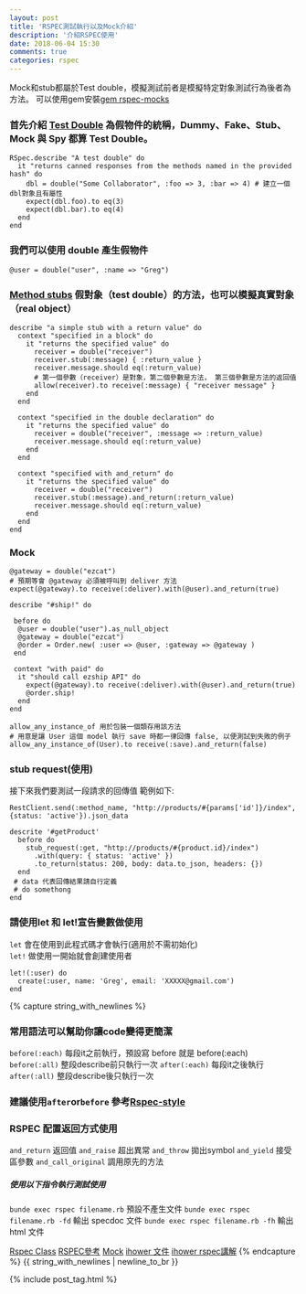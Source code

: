 ```yaml
---
layout: post
title: 'RSPEC測試執行以及Mock介紹'
description: '介紹RSPEC使用'
date: 2018-06-04 15:30
comments: true
categories: rspec
---
```

Mock和stub都屬於Test double，模擬測試前者是模擬特定對象測試行為後者為方法。
可以使用gem安裝[gem rspec-mocks](https://github.com/rspec/rspec-mocks)
### 首先介紹 [Test Double](https://relishapp.com/rspec/rspec-mocks/v/3-6/docs/basics/test-doubles) 為假物件的統稱，Dummy、Fake、Stub、Mock 與 Spy 都算 Test Double。
```
RSpec.describe "A test double" do
  it "returns canned responses from the methods named in the provided hash" do
    dbl = double("Some Collaborator", :foo => 3, :bar => 4) # 建立一個dbl對象且有屬性
    expect(dbl.foo).to eq(3)
    expect(dbl.bar).to eq(4)
  end
end
```
### 我們可以使⽤ double 產⽣假物件
`@user = double("user", :name => "Greg")`
### [Method stubs](https://relishapp.com/rspec/rspec-mocks/v/2-4/docs/method-stubs) 假對象（test double）的方法，也可以模擬真實對象（real object）
```
describe "a simple stub with a return value" do
  context "specified in a block" do
    it "returns the specified value" do
      receiver = double("receiver")
      receiver.stub(:message) { :return_value }
      receiver.message.should eq(:return_value)
      # 第一個參數（receiver）是對象，第二個參數是方法， 第三個參數是方法的返回值
      allow(receiver).to receive(:message) { "receiver message" }
    end
  end

  context "specified in the double declaration" do
    it "returns the specified value" do
      receiver = double("receiver", :message => :return_value)
      receiver.message.should eq(:return_value)
    end
  end

  context "specified with and_return" do
    it "returns the specified value" do
      receiver = double("receiver")
      receiver.stub(:message).and_return(:return_value)
      receiver.message.should eq(:return_value)
    end
  end
end
```
### Mock
``` rspec
@gateway = double("ezcat")
# 預期等會 @gateway 必須被呼叫到 deliver ⽅法
expect(@gateway).to receive(:deliver).with(@user).and_return(true)

describe "#ship!" do

 before do
  @user = double("user").as_null_object
  @gateway = double("ezcat")
  @order = Order.new( :user => @user, :gateway => @gateway )
 end

 context "with paid" do
  it "should call ezship API" do
    expect(@gateway).to receive(:deliver).with(@user).and_return(true)
    @order.ship!
  end
end

allow_any_instance_of 用於包裝一個類存用該方法
# 用意是讓 User 這個 model 執行 save 時都一律回傳 false, 以便測試到失敗的例子
allow_any_instance_of(User).to receive(:save).and_return(false)
```
### stub request(使用)
接下來我們要測試一段請求的回傳值
範例如下:
```
RestClient.send(:method_name, "http://products/#{params['id']}/index", {status: 'active'}).json_data

descrite '#getProduct'
  before do
    stub_request(:get, "http://products/#{product.id}/index")
      .with(query: { status: 'active' })
      .to_return(status: 200, body: data.to_json, headers: {})
  end
 # data 代表回傳結果請自行定義
 # do somethong
end

```
### 請使用let 和 let!宣告變數做使用
`let` 會在使用到此程式碼才會執行(適用於不需初始化)<br>
`let!` 做使用一開始就會創建使用者
```
let!(:user) do
  create(:user, name: 'Greg', email: 'XXXXX@gmail.com')
end
```
{% capture string_with_newlines %}
### 常用語法可以幫助你讓code變得更簡潔
`before(:each)` 每段it之前執行，預設寫 before 就是 before(:each)
`before(:all)` 整段describe前只執行一次
`after(:each)` 每段it之後執行
`after(:all)` 整段describe後只執行一次
### 建議使用`after`or`before` 參考[Rspec-style](https://github.com/reachlocal/rspec-style-guide#good-example-2)
### RSPEC 配置返回方式使用
`and_return` 返回值
`and_raise` 超出異常
`and_throw` 拋出symbol
`and_yield` 接受區參數
`and_call_original` 調用原先的方法
##### 使用以下指令執行測試使用
`bunde exec rspec filename.rb` 預設不產⽣⽂件
`bunde exec rspec filename.rb -fd` 輸出 specdoc ⽂件
`bunde exec rspec filename.rb -fh` 輸出 html ⽂件

[Rspec Class](https://relishapp.com/rspec/rspec-mocks/docs/verifying-doubles/using-a-class-double)
[RSPEC參考](https://mgleon08.github.io/blog/2016/01/29/rspec-plus-factory-girl/)
[Mock](https://ihower.tw/rails/files/ihower-rspec-mock.pdf)
[ihower 文件](https://ihower.tw/rails/files/ihower-rspec.pdf)
[ihower rspec講解](https://ihower.tw/rails/testing.html)
{% endcapture %}
{{ string_with_newlines | newline_to_br }}

{% include post_tag.html %}
